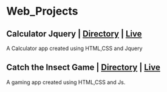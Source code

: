 # Web_Projects

## Calculator Jquery | [Directory](https://github.com/arunkanaujia23/Web_Projects/tree/Calculator_jQuery) | [Live](https://amazing-froyo-d9a7e7.netlify.app/)

A Calculator app created using HTML,CSS and Jquery

##  Catch the Insect Game | [Directory](https://github.com/arunkanaujia23/Web_Projects/tree/Calculator_jQuery) | [Live](https://legendary-pithivier-01eaec.netlify.app/)

A gaming  app created using HTML,CSS and Js. 